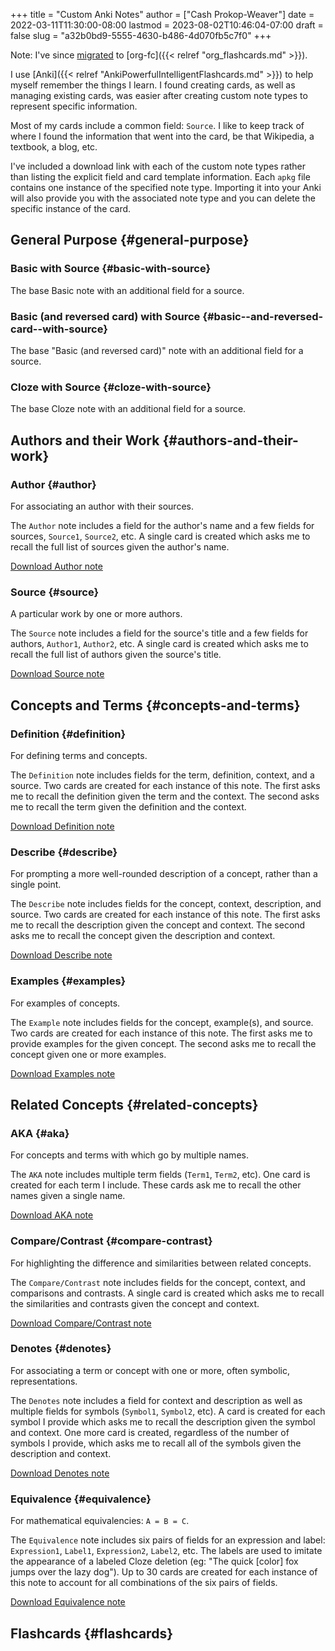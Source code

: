 +++
title = "Custom Anki Notes"
author = ["Cash Prokop-Weaver"]
date = 2022-03-11T11:30:00-08:00
lastmod = 2023-08-02T10:46:04-07:00
draft = false
slug = "a32b0bd9-5555-4630-b486-4d070fb5c7f0"
+++

Note: I've since [migrated](https://github.com/l3kn/org-fc/issues/84) to [org-fc]({{< relref "org_flashcards.md" >}}).

I use [Anki]({{< relref "AnkiPowerfulIntelligentFlashcards.md" >}}) to help myself remember the things I learn. I found creating cards, as well as managing existing cards, was easier after creating custom note types to represent specific information.

Most of my cards include a common field: `Source`. I like to keep track of where I found the information that went into the card, be that Wikipedia, a textbook, a blog, etc.

I've included a download link with each of the custom note types rather than listing the explicit field and card template information. Each `apkg` file contains one instance of the specified note type. Importing it into your Anki will also provide you with the associated note type and you can delete the specific instance of the card.


## General Purpose {#general-purpose}


### Basic with Source {#basic-with-source}

The base Basic note with an additional field for a source.


### Basic (and reversed card) with Source {#basic--and-reversed-card--with-source}

The base "Basic (and reversed card)" note with an additional field for a source.


### Cloze with Source {#cloze-with-source}

The base Cloze note with an additional field for a source.


## Authors and their Work {#authors-and-their-work}


### Author {#author}

For associating an author with their sources.

The `Author` note includes a field for the author's name and a few fields for sources, `Source1`, `Source2`, etc. A single card is created which asks me to recall the full list of sources given the author's name.

[Download Author note](https://drive.google.com/file/d/1ETNtHiZb3CBKtNYiLAN8UFGQqbRsE6HU/view?usp=sharing)


### Source {#source}

A particular work by one or more authors.

The `Source` note includes a field for the source's title and a few fields for authors, `Author1`, `Author2`, etc. A single card is created which asks me to recall the full list of authors given the source's title.

[Download Source note](https://drive.google.com/file/d/1ZrWGc0AZdMQ0FrPxyKs5r-uVeeXlTQ-0/view?usp=sharing)


## Concepts and Terms {#concepts-and-terms}


### Definition {#definition}

For defining terms and concepts.

The `Definition` note includes fields for the term, definition, context, and a source. Two cards are created for each instance of this note. The first asks me to recall the definition given the term and the context. The second asks me to recall the term given the definition and the context.

[Download Definition note](https://drive.google.com/file/d/1wVYeGn51nvzOn-5V1UyDqsBjRO9CXEcc/view?usp=sharing)


### Describe {#describe}

For prompting a more well-rounded description of a concept, rather than a single point.

The `Describe` note includes fields for the concept, context, description, and source. Two cards are created for each instance of this note. The first asks me to recall the description given the concept and context. The second asks me to recall the concept given the description and context.

[Download Describe note](https://drive.google.com/file/d/1OE5H4XfflaY4DduAIIE6Nys0kzMZjK-D/view?usp=sharing)


### Examples {#examples}

For examples of concepts.

The `Example` note includes fields for the concept, example(s), and source. Two cards are created for each instance of this note. The first asks me to provide examples for the given concept. The second asks me to recall the concept given one or more examples.

[Download Examples note](https://drive.google.com/file/d/1NkN8qngjtQnRhPK6MMMKsqIGshqk2Mez/view?usp=sharing)


## Related Concepts {#related-concepts}


### AKA {#aka}

For concepts and terms with which go by multiple names.

The `AKA` note includes multiple term fields (`Term1`, `Term2`, etc). One card is created for each term I include. These cards ask me to recall the other names given a single name.

[Download AKA note](https://drive.google.com/file/d/16zHILfAHGRearvVJD1T77n9DkrHvaSLC/view?usp=sharing)


### Compare/Contrast {#compare-contrast}

For highlighting the difference and similarities between related concepts.

The `Compare/Contrast` note includes fields for the concept, context, and comparisons and contrasts. A single card is created which asks me to recall the similarities and contrasts given the concept and context.

[Download Compare/Contrast note](https://drive.google.com/file/d/1lUpmLj-O_pniCMp2RxUOkihq_8qoOEWo/view?usp=sharing)


### Denotes {#denotes}

For associating a term or concept with one or more, often symbolic, representations.

The `Denotes` note includes a field for context and description as well as multiple fields for symbols (`Symbol1`, `Symbol2`, etc). A card is created for each symbol I provide which asks me to recall the description given the symbol and context. One more card is created, regardless of the number of symbols I provide, which asks me to recall all of the symbols given the description and context.

[Download Denotes note](https://drive.google.com/file/d/18HLY_WY2tg81ztS5soMiyWp1acKX47F3/view?usp=sharing)


### Equivalence {#equivalence}

For mathematical equivalencies: `A = B = C`.

The `Equivalence` note includes six pairs of fields for an expression and label: `Expression1`, `Label1`, `Expression2`, `Label2`, etc. The labels are used to imitate the appearance of a labeled Cloze deletion (eg: "The quick [color] fox jumps over the lazy dog"). Up to 30 cards are created for each instance of this note to account for all combinations of the six pairs of fields.

[Download Equivalence note](https://drive.google.com/file/d/1pF_iPI5bSd7xfmgyVj1D6T4Xb7P1Wmtm/view?usp=sharing)


## Flashcards {#flashcards}
